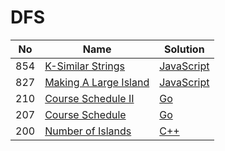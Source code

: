 # DFS
| No | Name | Solution |
| -- | -- | -- |
854 | [K-Similar Strings](https://leetcode.cn/problems/K-Similar-Strings) | [JavaScript](../.././src/solutions/algrithoms/K-Similar%20Strings/dfs.js)
827 | [Making A Large Island](https://leetcode.cn/problems/Making-A-Large-Island) | [JavaScript](../.././src/solutions/algrithoms/Making%20A%20Large%20Island/dfs.js)
210 | [Course Schedule II](https://leetcode.cn/problems/Course-Schedule-II) | [Go](../.././src/solutions/algrithoms/Course%20Schedule%20II/dfs.go)
207 | [Course Schedule](https://leetcode.cn/problems/Course-Schedule) | [Go](../.././src/solutions/algrithoms/Course%20Schedule/dfs.go)
200 | [Number of Islands](https://leetcode.cn/problems/Number-of-Islands) | [C++](../.././src/solutions/algrithoms/Number%20of%20Islands/dfs.cc)

